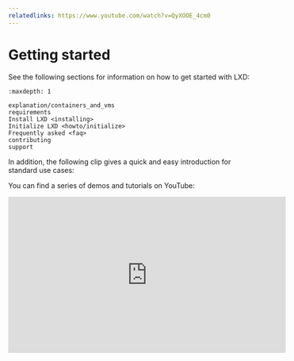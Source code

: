 ```yaml
---
relatedlinks: https://www.youtube.com/watch?v=QyXOOE_4cm0
---
```


# Getting started

See the following sections for information on how to get started with LXD:

```{toctree}
:maxdepth: 1

explanation/containers_and_vms
requirements
Install LXD <installing>
Initialize LXD <howto/initialize>
Frequently asked <faq>
contributing
support
```

In addition, the following clip gives a quick and easy introduction for standard use cases:

<div>
 <script id="asciicast-226224" src="https://asciinema.org/a/226224.js" async></script>
</div>

You can find a series of demos and tutorials on YouTube:

<iframe width="560" height="315" src="https://www.youtube.com/embed/videoseries?list=PLddduKsl-KEhleT9VTR4hbtlNdtMr6cFd" title="YouTube video player" frameborder="0" allow="accelerometer; autoplay; clipboard-write; encrypted-media; gyroscope; picture-in-picture" allowfullscreen></iframe>
